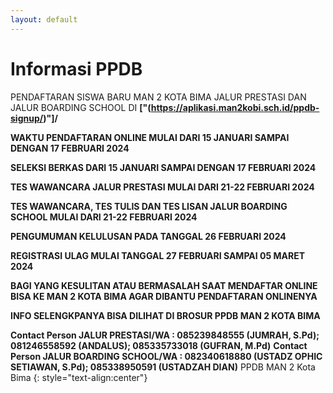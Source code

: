 ```yaml
---
layout: default
---
```


# Informasi PPDB

PENDAFTARAN SISWA BARU MAN 2 KOTA BIMA JALUR PRESTASI DAN JALUR BOARDING SCHOOL DI **\["(https://aplikasi.man2kobi.sch.id/ppdb-signup/)"]/**

**WAKTU PENDAFTARAN ONLINE MULAI DARI 15 JANUARI SAMPAI DENGAN 17 FEBRUARI 2024**

**SELEKSI BERKAS DARI 15 JANUARI SAMPAI DENGAN 17 FEBRUARI 2024**

**TES WAWANCARA JALUR PRESTASI MULAI DARI 21-22 FEBRUARI 2024**

**TES WAWANCARA, TES TULIS DAN TES LISAN JALUR BOARDING SCHOOL MULAI DARI 21-22 FEBRUARI 2024**

**PENGUMUMAN KELULUSAN PADA TANGGAL 26 FEBRUARI 2024**

**REGISTRASI ULAG MULAI TANGGAL 27 FEBRUARI SAMPAI 05 MARET 2024**

**BAGI YANG KESULITAN ATAU BERMASALAH SAAT MENDAFTAR ONLINE BISA KE MAN 2 KOTA BIMA AGAR DIBANTU PENDAFTARAN ONLINENYA**

**INFO SELENGKPANYA BISA DILIHAT DI BROSUR PPDB MAN 2 KOTA BIMA**

**Contact Person JALUR PRESTASI/WA : 085239848555 (JUMRAH, S.Pd); 081246558592 (ANDALUS); 085335733018 (GUFRAN, M.Pd)**
**Contact Person JALUR BOARDING SCHOOL/WA : 082340618880 (USTADZ OPHIC SETIAWAN, S.Pd); 085338950591 (USTADZAH DIAN)**
PPDB MAN 2 Kota Bima
{: style="text-align:center"}
